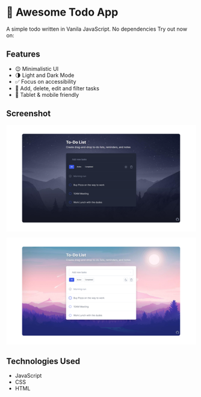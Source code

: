 # 🌄 Awesome Todo App
A simple todo written in Vanila JavaScript. No dependencies
Try out now on: 

## Features

- 😉 Minimalistic UI 
- 🌗 Light and Dark Mode
- ✅ Focus on accessibility
- 📝 Add, delete, edit and filter tasks
- 📱 Tablet & mobile friendly

## Screenshot

![demo-dark](./assets/demo-dark.png)

![demo-light](./assets/demo-light.png)


## Technologies Used 

- JavaScript
- CSS
- HTML


